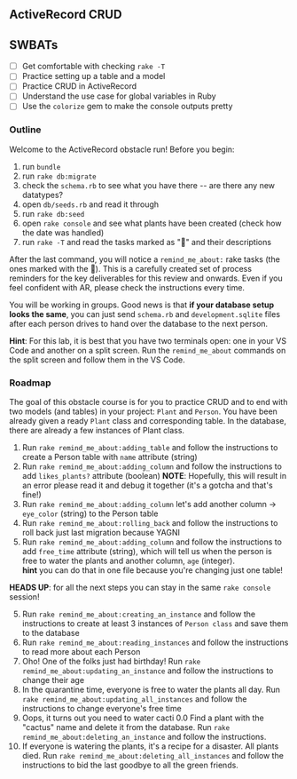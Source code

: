 ActiveRecord CRUD
---

## SWBATs
- [ ] Get comfortable with checking `rake -T`
- [ ] Practice setting up a table and a model
- [ ] Practice CRUD in ActiveRecord
- [ ] Understand the use case for global variables in Ruby
- [ ] Use the `colorize` gem to make the console outputs pretty

### Outline
Welcome to the ActiveRecord obstacle run! Before you begin:
1. run `bundle`
2. run `rake db:migrate`
3. check the `schema.rb` to see what you have there -- are there any new datatypes?
4. open `db/seeds.rb` and read it through
5. run `rake db:seed`
6. open `rake console` and see what plants have been created (check how the date was handled)
7. run `rake -T` and read the tasks marked as "🎁" and their descriptions

After the last command, you will notice a `remind_me_about:` rake tasks (the ones marked with the 🎁). This is a carefully created set of process reminders for the key deliverables for this review and onwards. Even if you feel confident with AR, please check the instructions every time. 

You will be working in groups. Good news is that **if your database setup looks the same**, you can just send `schema.rb` and `development.sqlite` files after each person drives to hand over the database to the next person.

**Hint**: For this lab, it is best that you have two terminals open: one in your VS Code and another on a split screen. Run the `remind_me_about` commands on the split screen and follow them in the VS Code.

### Roadmap
The goal of this obstacle course is for you to practice CRUD and to end with two models (and tables) in your project: `Plant` and `Person`. You have been already given a ready `Plant` class and corresponding table. In the database, there are already a few instances of Plant class.
1. Run `rake remind_me_about:adding_table` and follow the instructions to create a Person table with `name` attribute (string)
2. Run `rake remind_me_about:adding_column` and follow the instructions to add `likes_plants?` attribute (boolean)
**NOTE**: Hopefully, this will result in an error please read it and debug it together (it's a gotcha and that's fine!)
2. Run `rake remind_me_about:adding_column` let's add another column -> `eye_color` (string) to the Person table
3. Run `rake remind_me_about:rolling_back` and follow the instructions to roll back just last migration because YAGNI
4. Run `rake remind_me_about:adding_column` and follow the instructions to add `free_time` attribute (string), which will tell us when the person is free to water the plants and another column, `age` (integer).  
**hint** you can do that in one file because you're changing just one table!               

**HEADS UP**: for all the next steps you can stay in the same `rake console` session!

5. Run `rake remind_me_about:creating_an_instance` and follow the instructions to create at least 3 instances of `Person class` and save them to the database
6. Run `rake remind_me_about:reading_instances` and follow the instructions to read more about each Person
7. Oho! One of the folks just had birthday! Run `rake remind_me_about:updating_an_instance` and follow the instructions to change their age
8. In the quarantine time, everyone is free to water the plants all day. Run `rake remind_me_about:updating_all_instances` and follow the instructions to change everyone's free time
9. Oops, it turns out you need to water cacti 0.0 Find a plant with the "cactus" name and delete it from the database. Run `rake remind_me_about:deleting_an_instance` and follow the instructions.
10. If everyone is watering the plants, it's a recipe for a disaster. All plants died. Run `rake remind_me_about:deleting_all_instances` and follow the instructions to bid the last goodbye to all the green friends.
